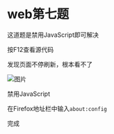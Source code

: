 # web第七题

这道题是禁用JavaScript即可解决

按F12查看源代码

发现页面不停刷新，根本看不了

![图片](https://github.com/mgy-qyqf/mgy-qyqf.github.io/blob/main/logs/ctf/web6_1.png?raw=true)

禁用JavaScript

在Firefox地址栏中输入<code>about:config</code>

完成
